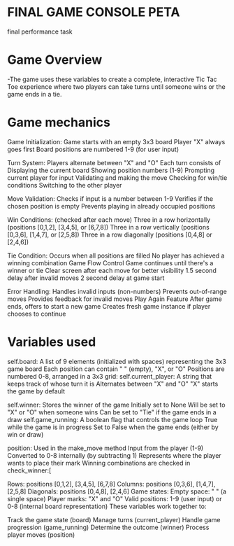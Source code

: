# FINAL GAME CONSOLE PETA
final performance task 

# Game Overview
-The game uses these variables to create a complete, interactive Tic Tac Toe experience where two players can take turns until someone wins or the game ends in a tie.


# Game mechanics
Game Initialization:
Game starts with an empty 3x3 board
Player "X" always goes first
Board positions are numbered 1-9 (for user input)

Turn System:
Players alternate between "X" and "O"
Each turn consists of
Displaying the current board
Showing position numbers (1-9)
Prompting current player for input
Validating and making the move
Checking for win/tie conditions
Switching to the other player

Move Validation:
Checks if input is a number between 1-9
Verifies if the chosen position is empty
Prevents playing in already occupied positions

Win Conditions:
(checked after each move)
Three in a row horizontally (positions [0,1,2], [3,4,5], or [6,7,8])
Three in a row vertically (positions [0,3,6], [1,4,7], or [2,5,8])
Three in a row diagonally (positions [0,4,8] or [2,4,6])

Tie Condition:
Occurs when all positions are filled
No player has achieved a winning combination
Game Flow Control
Game continues until there's a winner or tie
Clear screen after each move for better visibility
1.5 second delay after invalid moves
2 second delay at game start

Error Handling:
Handles invalid inputs (non-numbers)
Prevents out-of-range moves
Provides feedback for invalid moves
Play Again Feature
After game ends, offers to start a new game
Creates fresh game instance if player chooses to continue




# Variables used 
self.board: A list of 9 elements (initialized with spaces) representing the 3x3 game board
Each position can contain " " (empty), "X", or "O"
Positions are numbered 0-8, arranged in a 3x3 grid:
self.current_player: A string that keeps track of whose turn it is
Alternates between "X" and "O"
"X" starts the game by default

self.winner: Stores the winner of the game
Initially set to None
Will be set to "X" or "O" when someone wins
Can be set to "Tie" if the game ends in a draw
self.game_running: A boolean flag that controls the game loop
True while the game is in progress
Set to False when the game ends (either by win or draw)

position: Used in the make_move method
Input from the player (1-9)
Converted to 0-8 internally (by subtracting 1)
Represents where the player wants to place their mark
Winning combinations are checked in check_winner:[

Rows: positions [0,1,2], [3,4,5], [6,7,8]
Columns: positions [0,3,6], [1,4,7], [2,5,8]
Diagonals: positions [0,4,8], [2,4,6]
Game states:
Empty space: " " (a single space)
Player marks: "X" and "O"
Valid positions: 1-9 (user input) or 0-8 (internal board representation)
These variables work together to:

Track the game state (board)
Manage turns (current_player)
Handle game progression (game_running)
Determine the outcome (winner)
Process player moves (position)

